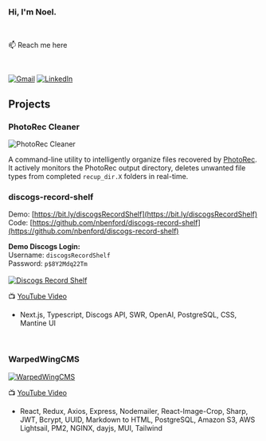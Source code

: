 

### Hi, I'm Noel.

<br/>

:mailbox: Reach me here

<br/>

[![Gmail](https://img.shields.io/badge/-GMAIL-D14836?style=for-the-badge&logo=gmail&logoColor=white)](mailto:noel.benford@gmail.com)
[![LinkedIn](https://img.shields.io/badge/-LINKEDIN-0077B5?style=for-the-badge&logo=linkedin&logoColor=white)](https://www.linkedin.com/in/noelbenford/)

## Projects

### PhotoRec Cleaner

![PhotoRec Cleaner](https://i.imgur.com/NaiEfDp.png)

A command-line utility to intelligently organize files recovered by [PhotoRec](https://www.cgsecurity.org/wiki/PhotoRec). It actively monitors the PhotoRec output directory, deletes unwanted file types from completed `recup_dir.X` folders in real-time.


### discogs-record-shelf

Demo: [https://bit.ly/discogsRecordShelf](https://bit.ly/discogsRecordShelf)
<br/>
Code: [https://github.com/nbenford/discogs-record-shelf](https://github.com/nbenford/discogs-record-shelf)

<b>Demo Discogs Login:</b>
<br/>
Username: ```discogsRecordShelf```
<br/>
Password: ```p$8Y2Mdq22Tm```
<br/>
<br/>
[![Discogs Record Shelf](https://img.youtube.com/vi/XywGNqHNGgM/0.jpg)](https://www.youtube.com/watch?v=XywGNqHNGgM)

:tv: [YouTube Video](https://youtu.be/XywGNqHNGgM)
- Next.js, Typescript, Discogs API, SWR, OpenAI, PostgreSQL, CSS, Mantine UI
<br/>


### WarpedWingCMS

[![WarpedWingCMS](https://img.youtube.com/vi/QfwaFpXtrMw/0.jpg)](https://www.youtube.com/watch?v=QfwaFpXtrMw)
<br/>

:tv: [YouTube Video](https://www.youtube.com/watch?v=QfwaFpXtrMw)

- React, Redux, Axios, Express, Nodemailer, React-Image-Crop, Sharp, JWT, Bcrypt, UUID, Markdown to HTML, PostgreSQL, Amazon S3, AWS Lightsail, PM2, NGINX, dayjs, MUI, Tailwind
<br/>
